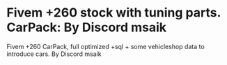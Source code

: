 # Fivem +260 stock with tuning parts. CarPack: By Discord msaik
Fivem +260 CarPack, full optimized +sql + some vehicleshop data to introduce cars. By Discord msaik
